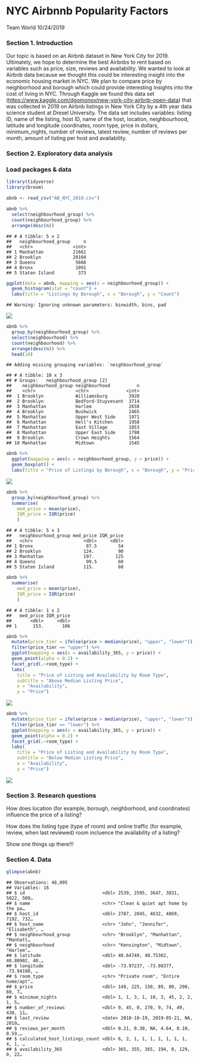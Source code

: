 NYC Airbnnb Popularity Factors
================
Team World
10/24/2019

### Section 1. Introduction

Our topic is based on an Airbnb dataset in New York City for 2019.
Ultimately, we hope to determine the best Airbnbs to rent based on
variables such as price, size, reviews and availability. We wanted to
look at Airbnb data because we thought this could be interesting insight
into the economic housing market in NYC. We plan to compare price by
neighborhood and borough which could provide interesting insights into
the cost of living in NYC. Through Kaggle we found this data set
(<https://www.kaggle.com/dgomonov/new-york-city-airbnb-open-data>) that
was collected in 2019 on Airbnb listings in New York City by a 4th year
data science student at Drexel University. The data set includes
variables: listing ID, name of the listing, host ID, name of the host,
location, neighbourhood, latitude and longitude coordinates, room type,
price in dollars, minimum\_nights, number of reviews, latest review,
number of reviews per month, amount of listing per host and
availability.

### Section 2. Exploratory data analysis

### Load packages & data

``` r
library(tidyverse) 
library(broom)
```

``` r
abnb <- read_csv("AB_NYC_2019.csv")
```

``` r
abnb %>%
  select(neighbourhood_group) %>%
  count(neighbourhood_group) %>%
  arrange(desc(n))
```

    ## # A tibble: 5 x 2
    ##   neighbourhood_group     n
    ##   <chr>               <int>
    ## 1 Manhattan           21661
    ## 2 Brooklyn            20104
    ## 3 Queens               5666
    ## 4 Bronx                1091
    ## 5 Staten Island         373

``` r
ggplot(data = abnb, mapping = aes(x = neighbourhood_group)) +
  geom_histogram(stat = "count") + 
  labs(title = "Listings by Borough", x = "Borough", y = "Count")
```

    ## Warning: Ignoring unknown parameters: binwidth, bins, pad

![](proposal_files/figure-gfm/visualization-univariate-1.png)<!-- -->

``` r
abnb %>%
  group_by(neighbourhood_group) %>%
  select(neighbourhood) %>%
  count(neighbourhood) %>%
  arrange(desc(n)) %>%
  head(10)
```

    ## Adding missing grouping variables: `neighbourhood_group`

    ## # A tibble: 10 x 3
    ## # Groups:   neighbourhood_group [2]
    ##    neighbourhood_group neighbourhood          n
    ##    <chr>               <chr>              <int>
    ##  1 Brooklyn            Williamsburg        3920
    ##  2 Brooklyn            Bedford-Stuyvesant  3714
    ##  3 Manhattan           Harlem              2658
    ##  4 Brooklyn            Bushwick            2465
    ##  5 Manhattan           Upper West Side     1971
    ##  6 Manhattan           Hell's Kitchen      1958
    ##  7 Manhattan           East Village        1853
    ##  8 Manhattan           Upper East Side     1798
    ##  9 Brooklyn            Crown Heights       1564
    ## 10 Manhattan           Midtown             1545

``` r
abnb %>%
  ggplot(mapping = aes(x = neighbourhood_group, y = price)) +
  geom_boxplot() + 
  labs(title = "Price of Listings by Borough", x = "Borough", y = "Price")
```

![](proposal_files/figure-gfm/price-borough-1.png)<!-- -->

``` r
abnb %>%
  group_by(neighbourhood_group) %>%
  summarise(
    med_price = mean(price), 
    IQR_price = IQR(price)
    )
```

    ## # A tibble: 5 x 3
    ##   neighbourhood_group med_price IQR_price
    ##   <chr>                   <dbl>     <dbl>
    ## 1 Bronx                    87.5        54
    ## 2 Brooklyn                124.         90
    ## 3 Manhattan               197.        125
    ## 4 Queens                   99.5        60
    ## 5 Staten Island           115.         60

``` r
abnb %>%
  summarise(
    med_price = mean(price), 
    IQR_price = IQR(price)
    )
```

    ## # A tibble: 1 x 2
    ##   med_price IQR_price
    ##       <dbl>     <dbl>
    ## 1      153.       106

``` r
abnb %>%
  mutate(price_tier = ifelse(price > median(price), "upper", "lower")) %>%
  filter(price_tier == "upper") %>%
  ggplot(mapping = aes(x = availability_365, y = price)) +
  geom_point(alpha = 0.2) + 
  facet_grid(.~room_type) +
  labs(
    title = "Price of Listing and Availability by Room Type",
    subtitle = "Above Median Listing Price",
    x = "Availability", 
    y = "Price")
```

![](proposal_files/figure-gfm/price-room_type-upper-1.png)<!-- -->

``` r
abnb %>%
  mutate(price_tier = ifelse(price > median(price), "upper", "lower")) %>%
  filter(price_tier == "lower") %>%
  ggplot(mapping = aes(x = availability_365, y = price)) +
  geom_point(alpha = 0.2) + 
  facet_grid(.~room_type) +
  labs(
    title = "Price of Listing and Availability by Room Type",
    subtitle = "Below Median Listing Price",
    x = "Availability", 
    y = "Price")
```

![](proposal_files/figure-gfm/price-room_type-lower-1.png)<!-- -->

### Section 3. Research questions

How does location (for example, borough, neighborhood, and coordinates)
influence the price of a listing?

How does the listing type (type of room) and online traffic (for
example, review, when last reviewed) room incluence the availability of
a listing?

Show one things up there\!\!\!

### Section 4. Data

``` r
glimpse(abnb)
```

    ## Observations: 48,895
    ## Variables: 16
    ## $ id                             <dbl> 2539, 2595, 3647, 3831, 5022, 509…
    ## $ name                           <chr> "Clean & quiet apt home by the pa…
    ## $ host_id                        <dbl> 2787, 2845, 4632, 4869, 7192, 732…
    ## $ host_name                      <chr> "John", "Jennifer", "Elisabeth", …
    ## $ neighbourhood_group            <chr> "Brooklyn", "Manhattan", "Manhatt…
    ## $ neighbourhood                  <chr> "Kensington", "Midtown", "Harlem"…
    ## $ latitude                       <dbl> 40.64749, 40.75362, 40.80902, 40.…
    ## $ longitude                      <dbl> -73.97237, -73.98377, -73.94190, …
    ## $ room_type                      <chr> "Private room", "Entire home/apt"…
    ## $ price                          <dbl> 149, 225, 150, 89, 80, 200, 60, 7…
    ## $ minimum_nights                 <dbl> 1, 1, 3, 1, 10, 3, 45, 2, 2, 1, 5…
    ## $ number_of_reviews              <dbl> 9, 45, 0, 270, 9, 74, 49, 430, 11…
    ## $ last_review                    <date> 2018-10-19, 2019-05-21, NA, 2019…
    ## $ reviews_per_month              <dbl> 0.21, 0.38, NA, 4.64, 0.10, 0.59,…
    ## $ calculated_host_listings_count <dbl> 6, 2, 1, 1, 1, 1, 1, 1, 1, 4, 1, …
    ## $ availability_365               <dbl> 365, 355, 365, 194, 0, 129, 0, 22…
